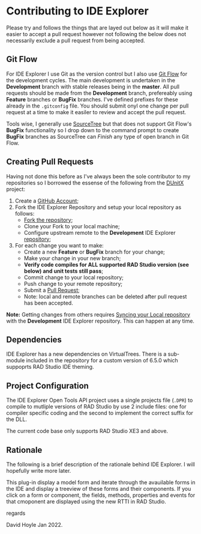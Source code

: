# Contributing to IDE Explorer

Please try and follows the things that are layed out below as it will make it easier to accept a pull request however not following the below does not necessarily exclude a pull request from being accepted.

## Git Flow

For IDE Explorer I use Git as the version control but I also use [Git Flow](https://www.atlassian.com/git/tutorials/comparing-workflows/gitflow-workflow) for the development cycles. The main development is undertaken in the **Development** branch with stable releases being in the **master**. All pull requests should be made from the **Development** branch, prefereably using **Feature** branches or **BugFix** branches. I've defined prefixes for these already in the `.gitconfig` file. You should submit onyl one change per pull request at a time to make it easiler to review and accept the pull request.

Tools wise, I generally use [SourceTree](https://www.sourcetreeapp.com/) but that does not support Git Flow's **BugFix** functionality so I drop down to the command prompt to create **BugFix** branches as SourceTree can _Finish_ any type of open branch in Git Flow.

## Creating Pull Requests

Having not done this before as I've always been the sole contributor to my repositories so I borrowed the essense of the following from the [DUnitX](https://github.com/VSoftTechnologies/DUnitX) project:

1. Create a [GitHub Account](https://github.com/join);
2. Fork the IDE Explorer
   Repository and setup your local repository as follows:
     * [Fork the repository](https://help.github.com/articles/fork-a-repo);
     * Clone your Fork to your local machine;
     * Configure upstream remote to the **Development**
       IDE Explorer
       [repository](https://github.com/DGH2112/Integrated-Testing-Helper);
3. For each change you want to make:
     * Create a new **Feature** or **BugFix** branch for your change;
     * Make your change in your new branch;
     * **Verify code compiles for ALL supported RAD Studio version (see below) and unit tests still pass**;
     * Commit change to your local repository;
     * Push change to your remote repository;
     * Submit a [Pull Request](https://help.github.com/articles/using-pull-requests);
     * Note: local and remote branches can be deleted after pull request has been accepted.

**Note:** Getting changes from others requires [Syncing your Local repository](https://help.github.com/articles/syncing-a-fork) with the **Development** IDE Explorer repository. This can happen at any time.

## Dependencies

IDE Explorer has a new dependencies on VirtualTrees. There is a sub-module included in the repository for a custom version of 6.5.0 which suppoprts RAD Studio IDE theming.

## Project Configuration

The IDE Explorer Open Tools API project uses a single projects file (`.DPR`) to compile to mutliple versions of RAD Studio by use 2 include files: one for compiler specific coding and the second to implement the correct suffix for the DLL.

The current code base only supports RAD Studio XE3 and above.

## Rationale

The following is a brief description of the rationale behind IDE Explorer. I will hopefully write more later.

This plug-in display a model form and iterate through the avauilable forms in the IDE and display a treeview of these forms and their components. If you click on a form or component, the fields, methods, properties and events for that cmoponent are displayed using the new RTTI in RAD Studio.

regards

David Hoyle Jan 2022.
